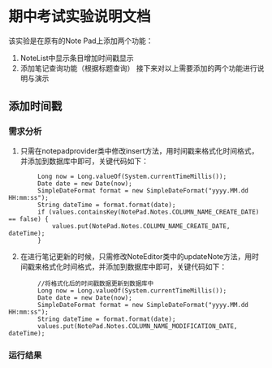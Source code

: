 # 期中考试实验说明文档
该实验是在原有的Note Pad上添加两个功能：
1. NoteList中显示条目增加时间戳显示
2. 添加笔记查询功能（根据标题查询）
接下来对以上需要添加的两个功能进行说明与演示
## 添加时间戳
### 需求分析
1. 只需在notepadprovider类中修改insert方法，用时间戳来格式化时间格式，并添加到数据库中即可，关键代码如下：
```
        Long now = Long.valueOf(System.currentTimeMillis());
        Date date = new Date(now);
        SimpleDateFormat format = new SimpleDateFormat("yyyy.MM.dd HH:mm:ss");
        String dateTime = format.format(date);
        if (values.containsKey(NotePad.Notes.COLUMN_NAME_CREATE_DATE) == false) {
            values.put(NotePad.Notes.COLUMN_NAME_CREATE_DATE, dateTime);
        }
```
2. 在进行笔记更新的时候，只需修改NoteEditor类中的updateNote方法，用时间戳来格式化时间格式，并添加到数据库中即可，关键代码如下：
```        ContentValues values = new ContentValues();
        //将格式化后的时间戳数据更新到数据库中
        Long now = Long.valueOf(System.currentTimeMillis());
        Date date = new Date(now);
        SimpleDateFormat format = new SimpleDateFormat("yyyy.MM.dd HH:mm:ss");
        String dateTime = format.format(date);
        values.put(NotePad.Notes.COLUMN_NAME_MODIFICATION_DATE, dateTime);
```
### 运行结果
